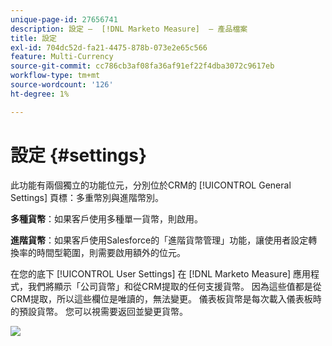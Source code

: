 ```yaml
---
unique-page-id: 27656741
description: 設定 —  [!DNL Marketo Measure]  — 產品檔案
title: 設定
exl-id: 704dc52d-fa21-4475-878b-073e2e65c566
feature: Multi-Currency
source-git-commit: cc786cb3af08fa36af91ef22f4dba3072c9617eb
workflow-type: tm+mt
source-wordcount: '126'
ht-degree: 1%

---
```


# 設定 {#settings}

此功能有兩個獨立的功能位元，分別位於CRM的 [!UICONTROL General Settings] 頁標：多重幣別與進階幣別。

**多種貨幣**：如果客戶使用多種單一貨幣，則啟用。

**進階貨幣**：如果客戶使用Salesforce的「進階貨幣管理」功能，讓使用者設定轉換率的時間型範圍，則需要啟用額外的位元。

在您的底下 [!UICONTROL User Settings] 在 [!DNL Marketo Measure] 應用程式，我們將顯示「公司貨幣」和從CRM提取的任何支援貨幣。 因為這些值都是從CRM提取，所以這些欄位是唯讀的，無法變更。 儀表板貨幣是每次載入儀表板時的預設貨幣。 您可以視需要返回並變更貨幣。

![](assets/one-1.png)
